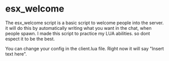 # esx_welcome

The esx_welcome script is a basic script to welcome people into the server.
it will do this by automatically writing what you want in the chat, when people spawn. 
I made this script to practice my LUA abilities. so dont espect it to be the best.

You can change your config in the client.lua file. Right now it will say "Insert text here".

